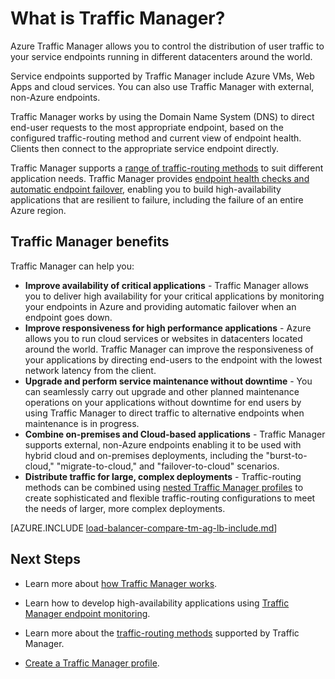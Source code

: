 <properties 
   pageTitle="What is Traffic Manager | Azure"
   description="This article will help you understand what Traffic Manager is, and whether it is the right traffic routing choice for your application"
   services="traffic-manager"
   documentationCenter=""
   authors="jtuliani"
   manager="carmonm"
   editor="tysonn" />
<tags
	ms.service="traffic-manager"
	ms.date="06/09/2016"
	wacn.date=""/>

# What is Traffic Manager?

Azure Traffic Manager allows you to control the distribution of user traffic to your service endpoints running in different datacenters around the world.

Service endpoints supported by Traffic Manager include Azure VMs, Web Apps and cloud services. You can also use Traffic Manager with external, non-Azure endpoints.

Traffic Manager works by using the Domain Name System (DNS) to direct end-user requests to the most appropriate endpoint, based on the configured traffic-routing method and current view of endpoint health.  Clients then connect to the appropriate service endpoint directly.

Traffic Manager supports a [range of traffic-routing methods](/documentation/articles/traffic-manager-routing-methods/) to suit different application needs.  Traffic Manager provides [endpoint health checks and automatic endpoint failover](/documentation/articles/traffic-manager-monitoring/), enabling you to build high-availability applications that are resilient to failure, including the failure of an entire Azure region.

## Traffic Manager benefits

Traffic Manager can help you:

- **Improve availability of critical applications** - Traffic Manager allows you to deliver high availability for your critical applications by monitoring your endpoints in Azure and providing automatic failover when an endpoint goes down.
- **Improve responsiveness for high performance applications** - Azure allows you to run cloud services or websites in datacenters located around the world. Traffic Manager can improve the responsiveness of your applications by directing end-users to the endpoint with the lowest network latency from the client.
- **Upgrade and perform service maintenance without downtime** - You can seamlessly carry out upgrade and other planned maintenance operations on your applications without downtime for end users by using Traffic Manager to direct traffic to alternative endpoints when maintenance is in progress.
- **Combine on-premises and Cloud-based applications** - Traffic Manager supports external, non-Azure endpoints enabling it to be used with hybrid cloud and on-premises deployments, including the "burst-to-cloud," "migrate-to-cloud," and "failover-to-cloud" scenarios.
- **Distribute traffic for large, complex deployments** - Traffic-routing methods can be combined using [nested Traffic Manager profiles](/documentation/articles/traffic-manager-nested-profiles/) to create sophisticated and flexible traffic-routing configurations to meet the needs of larger, more complex deployments. 

[AZURE.INCLUDE [load-balancer-compare-tm-ag-lb-include.md](../includes/load-balancer-compare-tm-ag-lb-include.md)]

## Next Steps

- Learn more about [how Traffic Manager works](/documentation/articles/traffic-manager-how-traffic-manager-works/).

- Learn how to develop high-availability applications using [Traffic Manager endpoint monitoring](/documentation/articles/traffic-manager-monitoring/).

- Learn more about the [traffic-routing methods](/documentation/articles/traffic-manager-routing-methods/) supported by Traffic Manager.

- [Create a Traffic Manager profile](/documentation/articles/traffic-manager-manage-profiles/).
 
